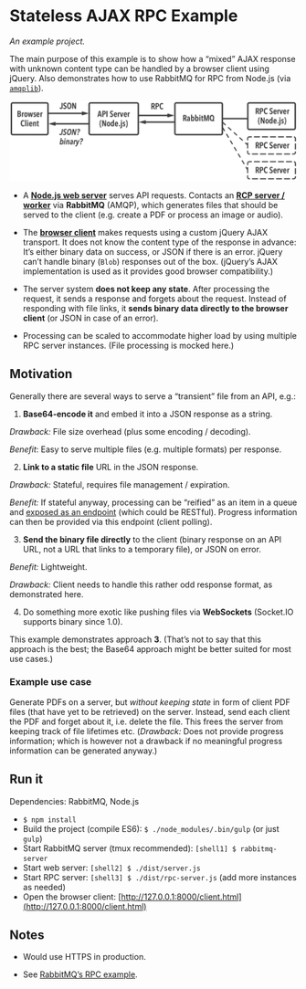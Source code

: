 # Stateless AJAX RPC Example


*An example project.*

The main purpose of this example is to show how a “mixed” AJAX response with unknown content type can be handled by a browser client using jQuery. Also demonstrates how to use RabbitMQ for RPC from Node.js (via [`amqplib`](https://github.com/squaremo/amqp.node)).

![Architecture Diagram](diagram.png)

- A [**Node.js web server**](https://github.com/j13z/stateless-ajax-rpc-example/blob/master/src/server.js?ts=4) serves API requests. Contacts an [**RCP server / worker**](https://github.com/j13z/stateless-ajax-rpc-example/blob/master/src/rpc-server.js?ts=4) via **RabbitMQ** (AMQP), which generates files that should be served to the client (e.g. create a PDF or process an image or audio).

- The [**browser client**](https://github.com/j13z/stateless-ajax-rpc-example/blob/master/static/client.html?ts=4) makes requests using a custom jQuery AJAX transport. It does not know the content type of the response in advance: It’s either binary data on success, or JSON if there is an error. jQuery can’t handle binary (`Blob`) responses out of the box. (jQuery’s AJAX implementation is used as it provides good browser compatibility.)

- The server system **does not keep any state**. After processing the request, it sends a response and forgets about the request. Instead of responding with file links, it **sends binary data directly to the browser client** (or JSON in case of an error).

- Processing can be scaled to accommodate higher load by using multiple RPC server instances. (File processing is mocked here.)


## Motivation

Generally there are several ways to serve a “transient” file from an API, e.g.:

1. **Base64-encode it** and embed it into a JSON response as a string.
  
  *Drawback:* File size overhead (plus some encoding / decoding). 
  
  *Benefit*: Easy to serve multiple files (e.g. multiple formats) per response.

2. **Link to a static file** URL in the JSON response.

  *Drawback:* Stateful, requires file management / expiration.
  
  *Benefit:* If stateful anyway, processing can be “reified” as an item in a queue and [exposed as an endpoint](http://restcookbook.com/Resources/asynchroneous-operations/) (which could be RESTful). Progress information can then be provided via this endpoint (client polling).

3. **Send the binary file directly** to the client (binary response on an API URL, not a URL that links to a temporary file), or JSON on error.

  *Benefit:* Lightweight.

  *Drawback:* Client needs to handle this rather odd response format, as demonstrated here.

4. Do something more exotic like pushing files via **WebSockets** (Socket.IO supports binary since 1.0).

This example demonstrates approach **3**. (That’s not to say that this approach is the best; the Base64 approach might be better suited for most use cases.)


### Example use case

Generate PDFs on a server, but *without keeping state* in form of client PDF files (that have yet to be retrieved) on the server. Instead, send each client the PDF and forget about it, i.e. delete the file. This frees the server from keeping track of file lifetimes etc. (*Drawback:* Does not provide progress information; which is however not a drawback if no meaningful progress information can be generated anyway.)


## Run it

Dependencies: RabbitMQ, Node.js

- `$ npm install`
- Build the project (compile ES6): `$ ./node_modules/.bin/gulp` (or just `gulp`)
- Start RabbitMQ server (tmux recommended): `[shell1] $ rabbitmq-server`
- Start web server: `[shell2] $ ./dist/server.js`
- Start RPC server: `[shell3] $ ./dist/rpc-server.js` (add more instances as needed)
- Open the browser client: [http://127.0.0.1:8000/client.html](http://127.0.0.1:8000/client.html)


## Notes

- Would use HTTPS in production.

- See [RabbitMQ’s RPC example](http://www.rabbitmq.com/tutorials/tutorial-six-python.html).
